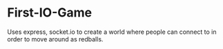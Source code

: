 # First-IO-Game

Uses express, socket.io to create a world where people can connect to in order to move around as redballs.
